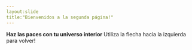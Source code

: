 ```yaml
---
layout:slide
title:"Bienvenidos a la segunda página!"
---
```

<b>Haz las paces con tu universo interior</b>
Utiliza la flecha hacia la izquierda para volver!
